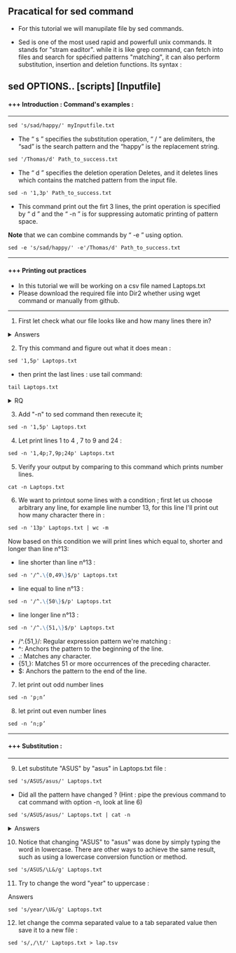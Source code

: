##  Pracatical for sed command

 * For this tutorial we will manupilate file by sed commands.

 * Sed is one of the most used rapid and powerfull unix commands. It stands for "stram eaditor". while it is like grep command, can fetch into files and search for spécified patterns "matching", it can also perform substitution, insertion and deletion functions. Its syntax : 

sed OPTIONS.. [scripts] [Inputfile]
---------------------------------------------------------------------------------------------------------------------------------
#### +++ Introduction : Command's examples : 
---------------------------------------------------------------------------------------------------------------------------------
```markdown
sed 's/sad/happy/' myInputfile.txt
```

 * The “ s ” specifies the substitution operation, “ / ” are delimiters, the “sad” is the search pattern and the “happy” is the replacement string.

```markdown
sed '/Thomas/d' Path_to_success.txt 
```

 * The “ d ” specifies the deletion operation Deletes, and it deletes lines which contains the matched pattern from the input file.

```markdown 
sed -n '1,3p' Path_to_success.txt 
```
  
 * This command print out the firt 3 lines, the print operation is specified by “ d ” and the “ -n ” is for suppressing automatic printing of pattern space.

**Note** that we can combine commands by “ -e ” using option. 

```markdown
sed -e 's/sad/happy/' -e'/Thomas/d' Path_to_success.txt 
```

---------------------------------------------------------------------------------------------------------------------------------
#### +++ Printing out practices


* In this tutorial we will be working on a csv file named Laptops.txt 
* Please download the required file into Dir2 whether using wget command or manually from github.
---------------------------------------------------------------------------------------------------------------------------------

1. First let check what our file looks like and how many lines there in? 
<details>
<summary>Answers</summary>

```markdown
cat Laptops.txt
```
```markdown
wc -l Laptops.txt
```
</details>

2. Try this command and figure out what it does mean : 

```markdown
sed '1,5p' Laptops.txt
```

- then print the last lines : use tail command: 

```markdown
tail Laptops.txt
```
<details>
<summary> RQ </summary>
<p>- Notice there is no difference between the two outputs, means the first command printed out all the file.
You could also use this specified command to print all the file : </p>

```markdown
sed -n 'p' Laptops.txt 
```
</details>

3. Add "-n" to sed command then rexecute it; 

```markdown
sed -n '1,5p' Laptops.txt
```

4. Let print lines 1 to 4 , 7 to 9 and 24 : 

```markdown
sed -n '1,4p;7,9p;24p' Laptops.txt 
```

5. Verify your output by comparing to this command which prints number lines. 

```markdown
cat -n Laptops.txt 
```

6. We want to printout some lines with a condition ; first let us choose arbitrary any line, for example line number 13, for this line I'll print out how many character there in : 

```markdown
sed -n '13p' Laptops.txt | wc -m 
```

Now based on this condition we will print lines which equal to, shorter and longer than line n°13:

* line shorter than line n°13 : 

```markdown
sed -n '/^.\{0,49\}$/p' Laptops.txt
```
 
* line equal to line n°13 : 

```markdown
sed -n '/^.\{50\}$/p' Laptops.txt
```

* line longer line n°13 : 

```markdown
sed -n '/^.\{51,\}$/p' Laptops.txt
```

* /^.\{51,\}/: Regular expression pattern we're matching :
* ^: Anchors the pattern to the beginning of the line.
* .: Matches any character.
* \{51,\}: Matches 51 or more occurrences of the preceding character.
* $: Anchors the pattern to the end of the line.

7. let print out odd number lines 

```markdown
sed -n 'p;n’  
```

8. let print out even number lines 

```markdown
sed -n ‘n;p’ 
```
---------------------------------------------------------------------------------------------------------------------------------
#### +++ Substitution : 
---------------------------------------------------------------------------------------------------------------------------------

9. Let substitute "ASUS" by "asus" in Laptops.txt file : 

```markdown
sed 's/ASUS/asus/' Laptops.txt 
```

* Did all the pattern have changed ? (Hint : pipe the previous command to cat command with option -n, look at line 6) 

```markdown
sed 's/ASUS/asus/' Laptops.txt | cat -n 
```

<details>
<summary> Answers </summary>
<p> * Not all patterns change as a result of a substitution because the `sed` command only replaces the first matching occurrence. To replace all the matches to the pattern regardless of the number of times it appears, use the global flag "g": </p>

```markdown
sed 's/ASUS/asus/g' Laptops.txt | cat -n 
```

<p> * Please check line 6 agian </p>
</details>
 
10. Notice that changing "ASUS" to "asus" was done by simply typing the word in lowercase. There are other ways to achieve the same result, such as using a lowercase conversion function or method. 

```markdown
sed 's/ASUS/\L&/g' Laptops.txt 
```

11. Try to change the word "year" to uppercase : 

<summary> Answers </summary>

```markdown
sed 's/year/\U&/g' Laptops.txt 
```

</details>
 
12. let change the comma separated value to a tab separated value then save it to a new file : 

```markdown
sed 's/,/\t/' Laptops.txt > lap.tsv
```



















